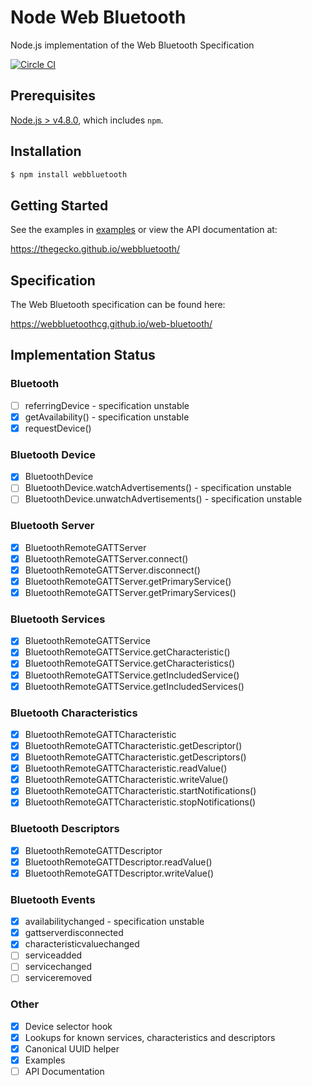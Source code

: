 # Node Web Bluetooth
Node.js implementation of the Web Bluetooth Specification

[![Circle CI](https://circleci.com/gh/thegecko/webbluetooth.svg?style=shield)](https://circleci.com/gh/thegecko/webbluetooth/)

## Prerequisites

[Node.js > v4.8.0](https://nodejs.org), which includes `npm`.

## Installation

```bash
$ npm install webbluetooth
```

## Getting Started

See the examples in [examples](https://github.com/thegecko/webbluetooth/tree/master/examples/) or view the API documentation at:

https://thegecko.github.io/webbluetooth/

## Specification

The Web Bluetooth specification can be found here:

https://webbluetoothcg.github.io/web-bluetooth/

## Implementation Status

### Bluetooth

- [ ] referringDevice - specification unstable
- [x] getAvailability() - specification unstable
- [x] requestDevice()

### Bluetooth Device

- [x] BluetoothDevice
- [ ] BluetoothDevice.watchAdvertisements() - specification unstable
- [ ] BluetoothDevice.unwatchAdvertisements() - specification unstable

### Bluetooth Server

- [x] BluetoothRemoteGATTServer
- [x] BluetoothRemoteGATTServer.connect()
- [x] BluetoothRemoteGATTServer.disconnect()
- [x] BluetoothRemoteGATTServer.getPrimaryService()
- [x] BluetoothRemoteGATTServer.getPrimaryServices()

### Bluetooth Services

- [x] BluetoothRemoteGATTService
- [x] BluetoothRemoteGATTService.getCharacteristic()
- [x] BluetoothRemoteGATTService.getCharacteristics()
- [x] BluetoothRemoteGATTService.getIncludedService()
- [x] BluetoothRemoteGATTService.getIncludedServices()

### Bluetooth Characteristics

- [x] BluetoothRemoteGATTCharacteristic
- [x] BluetoothRemoteGATTCharacteristic.getDescriptor()
- [x] BluetoothRemoteGATTCharacteristic.getDescriptors()
- [x] BluetoothRemoteGATTCharacteristic.readValue()
- [x] BluetoothRemoteGATTCharacteristic.writeValue()
- [x] BluetoothRemoteGATTCharacteristic.startNotifications()
- [x] BluetoothRemoteGATTCharacteristic.stopNotifications()

### Bluetooth Descriptors

- [x] BluetoothRemoteGATTDescriptor
- [x] BluetoothRemoteGATTDescriptor.readValue()
- [x] BluetoothRemoteGATTDescriptor.writeValue()

### Bluetooth Events

- [x] availabilitychanged - specification unstable
- [x] gattserverdisconnected
- [x] characteristicvaluechanged
- [ ] serviceadded
- [ ] servicechanged
- [ ] serviceremoved

### Other

- [x] Device selector hook
- [x] Lookups for known services, characteristics and descriptors
- [x] Canonical UUID helper
- [x] Examples
- [ ] API Documentation
